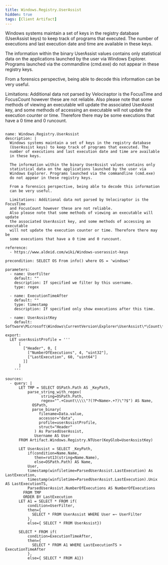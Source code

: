 ```yaml
---
title: Windows.Registry.UserAssist
hidden: true
tags: [Client Artifact]
---
```


Windows systems maintain a set of keys in the registry database
(UserAssist keys) to keep track of programs that executed. The
number of executions and last execution date and time are available
in these keys.

The information within the binary UserAssist values contains only
statistical data on the applications launched by the user via
Windows Explorer. Programs launched via the command­line (cmd.exe)
do not appear in these registry keys.

From a forensics perspective, being able to decode this information
can be very useful.

Limitations: Additional data not parsed by Velociraptor is the FocusTime
and FocusCount however these are not reliable.
Also please note that some methods of viewing an executable will update
the associated UserAssist key, and some methods of accessing an executable
will not update the execution counter or time. Therefore there may be
some executions that have a 0 time and 0 runcount.


<pre><code class="language-yaml">
name: Windows.Registry.UserAssist
description: |
  Windows systems maintain a set of keys in the registry database
  (UserAssist keys) to keep track of programs that executed. The
  number of executions and last execution date and time are available
  in these keys.

  The information within the binary UserAssist values contains only
  statistical data on the applications launched by the user via
  Windows Explorer. Programs launched via the command­line (cmd.exe)
  do not appear in these registry keys.

  From a forensics perspective, being able to decode this information
  can be very useful.

  Limitations: Additional data not parsed by Velociraptor is the FocusTime
  and FocusCount however these are not reliable.
  Also please note that some methods of viewing an executable will update
  the associated UserAssist key, and some methods of accessing an executable
  will not update the execution counter or time. Therefore there may be
  some executions that have a 0 time and 0 runcount.

reference:
  - https://www.aldeid.com/wiki/Windows-userassist-keys

precondition: SELECT OS From info() where OS = &#x27;windows&#x27;

parameters:
  - name: UserFilter
    default: &quot;&quot;
    description: If specified we filter by this username.
    type: regex

  - name: ExecutionTimeAfter
    default: &quot;&quot;
    type: timestamp
    description: If specified only show executions after this time.

  - name: UserAssistKey
    default: Software\Microsoft\Windows\CurrentVersion\Explorer\UserAssist\*\Count\*

export:
  LET userAssistProfile = &#x27;&#x27;&#x27;
      [
        [&quot;Header&quot;, 0, [
          [&quot;NumberOfExecutions&quot;, 4, &quot;uint32&quot;],
          [&quot;LastExecution&quot;, 60, &quot;uint64&quot;]
        ]]
      ]
    &#x27;&#x27;&#x27;

sources:
  - query: |
      LET TMP = SELECT OSPath.Path AS _KeyPath,
          parse_string_with_regex(
                string=OSPath.Path,
                regex=&quot;^.+Count\\\\\&quot;?(?P&lt;Name&gt;.+?)\&quot;?$&quot;) AS Name,
            OSPath,
            parse_binary(
               filename=Data.value,
               accessor=&quot;data&quot;,
               profile=userAssistProfile,
               struct=&quot;Header&quot;
             ) As ParsedUserAssist,
             Username AS User
      FROM Artifact.Windows.Registry.NTUser(KeyGlob=UserAssistKey)

      LET UserAssist = SELECT _KeyPath,
          if(condition=Name.Name,
             then=rot13(string=Name.Name),
             else=OSPath.Path) AS Name,
          User,
          timestamp(winfiletime=ParsedUserAssist.LastExecution) As LastExecution,
          timestamp(winfiletime=ParsedUserAssist.LastExecution).Unix AS LastExecutionTS,
          ParsedUserAssist.NumberOfExecutions AS NumberOfExecutions
        FROM TMP
        ORDER BY LastExecution
      LET A1 = SELECT * FROM if(
          condition=UserFilter,
          then={
            SELECT * FROM UserAssist WHERE User =~ UserFilter
          },
          else={ SELECT * FROM UserAssist})

      SELECT * FROM if(
          condition=ExecutionTimeAfter,
          then={
            SELECT * FROM A1 WHERE LastExecutionTS &gt; ExecutionTimeAfter
          },
          else={ SELECT * FROM A1})

</code></pre>


